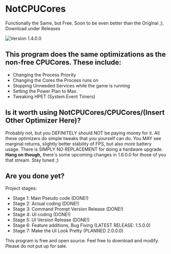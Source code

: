 # NotCPUCores
Functionally the Same, but Free. Soon to be even better than the Original ;). Download under Releases

![Version 1.4.0.0](https://i.imgur.com/y54djgm.gif)

## This program does the same optimizations as the non-free CPUCores. These include:

* Changing the Process Priority
* Changing the Cores the Process runs on
* Stopping Unneeded Services while the game is running
* Setting the Power Plan to Max.
* Tweaking HPET (System Event Timers)

## Is it worth using NotCPUCores/CPUCores/(Insert Other Optimizer Here)?

Probably not, but you DEFINITELY should NOT be paying money for it. All these optimizers do simple tweaks that you yourself can do. You MAY see marginal returns, slightly better stability of FPS, but also more battery usage. There is SIMPLY NO REPLACEMENT for doing a hardware upgrade. **Hang on though,** there's some upcoming changes in 1.6.0.0 for those of you that stream. Stay tuned ;)

## Are you done yet?

Project stages:

* Stage 1: Main Pseudo code (DONE!)
* Stage 2: Actual coding (DONE!)
* Stage 3: Command Prompt Version Release (DONE!)
* Stage 4: UI coding (DONE!)
* Stage 5: UI Version Release (DONE!)
* Stage 6: Feature additions, Bug Fixing (LATEST RELEASE: 1.5.0.0)
* Stage 7: Make the UI Look Pretty (PLANNED 2.0.0.0)

This program is free and open source. Feel free to download and modify. Please do not put up for sale.

